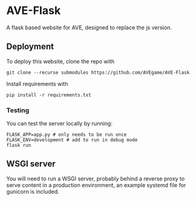 # AVE-Flask
A flask based website for AVE, designed to replace the js version.

## Deployment
To deploy this website, clone the repo with

```
git clone --recurse submodules https://github.com/AVEgame/AVE-Flask
```

Install requirements with

```
pip install -r requirements.txt
```

### Testing

You can test the server locally by running:

```
FLASK_APP=app.py # only needs to be run once
FLASK_ENV=development # add to run in debug mode
flask run
```

## WSGI server

You will need to run a WSGI server, probably behind a reverse proxy to serve content in a production environment, an example systemd file for gunicorn is included.